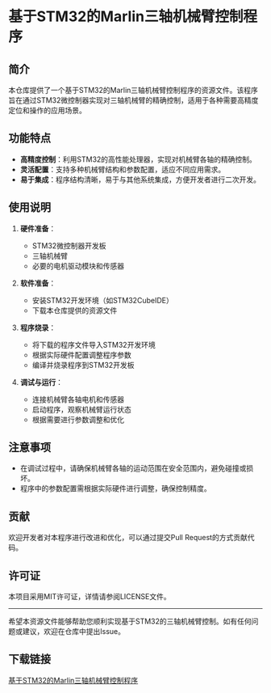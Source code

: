 # 基于STM32的Marlin三轴机械臂控制程序

## 简介

本仓库提供了一个基于STM32的Marlin三轴机械臂控制程序的资源文件。该程序旨在通过STM32微控制器实现对三轴机械臂的精确控制，适用于各种需要高精度定位和操作的应用场景。

## 功能特点

- **高精度控制**：利用STM32的高性能处理器，实现对机械臂各轴的精确控制。
- **灵活配置**：支持多种机械臂结构和参数配置，适应不同应用需求。
- **易于集成**：程序结构清晰，易于与其他系统集成，方便开发者进行二次开发。

## 使用说明

1. **硬件准备**：
   - STM32微控制器开发板
   - 三轴机械臂
   - 必要的电机驱动模块和传感器

2. **软件准备**：
   - 安装STM32开发环境（如STM32CubeIDE）
   - 下载本仓库提供的资源文件

3. **程序烧录**：
   - 将下载的程序文件导入STM32开发环境
   - 根据实际硬件配置调整程序参数
   - 编译并烧录程序到STM32开发板

4. **调试与运行**：
   - 连接机械臂各轴电机和传感器
   - 启动程序，观察机械臂运行状态
   - 根据需要进行参数调整和优化

## 注意事项

- 在调试过程中，请确保机械臂各轴的运动范围在安全范围内，避免碰撞或损坏。
- 程序中的参数配置需根据实际硬件进行调整，确保控制精度。

## 贡献

欢迎开发者对本程序进行改进和优化，可以通过提交Pull Request的方式贡献代码。

## 许可证

本项目采用MIT许可证，详情请参阅LICENSE文件。

---

希望本资源文件能够帮助您顺利实现基于STM32的三轴机械臂控制。如有任何问题或建议，欢迎在仓库中提出Issue。

## 下载链接

[基于STM32的Marlin三轴机械臂控制程序](https://pan.quark.cn/s/f3413a83d511)